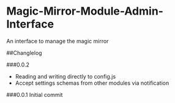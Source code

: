 # Magic-Mirror-Module-Admin-Interface
An interface to manage the magic mirror

##Changlelog

###0.0.2
 - Reading and writing directly to config.js
 - Accept settings schemas from other modules via notification

###0.0.1 Initial commit
